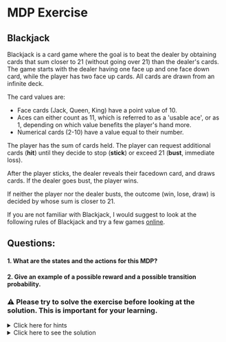 # MDP Exercise
## Blackjack
Blackjack is a card game where the goal is to beat the dealer by obtaining cards that sum closer to 21 (without going over 21) than the dealer's cards. The game starts with the dealer having one face up and one face down card, while the player has two face up cards. All cards are drawn from an infinite deck.

The card values are:
- Face cards (Jack, Queen, King) have a point value of 10.
- Aces can either count as 11, which is referred to as a 'usable ace', or as 1, depending on which value benefits the player's hand more.
- Numerical cards (2-10) have a value equal to their number. 

The player has the sum of cards held. The player can request additional cards (**hit**) until they decide to stop (**stick**) or exceed 21 (**bust**, immediate loss).

After the player sticks, the dealer reveals their facedown card, and draws cards. If the dealer goes bust, the player wins.

If neither the player nor the dealer busts, the outcome (win, lose, draw) is decided by whose sum is closer to 21.

If you are not familiar with Blackjack, I would suggest to look at the following rules of Blackjack and try a few games [online](https://games.washingtonpost.com/games/blackjack).


## Questions:
#### 1. What are the states and the actions for this MDP?
#### 2. Give an example of a possible reward and a possible transition probability.


### ⚠️ Please try to solve the exercise before looking at the solution. This is important for your learning.

<details>
<summary>Click here for hints</summary>

- In a certain point in time during the game, what states we have in terms of the score of the players. What about winning?. Look at this screenshot from a blackjack game:
<img src = "../../images/blackjack_state.png">

 - What are are the available actions for the user to take?
</details>


<details>
<summary>Click here to see the solution</summary>

### Q1 : 
- **Sates**:
    - Each state has the player's current total hand value, the dealer's visible card value, and whether the player has a usable Ace or not.
    - The state space includes all valid combinations like: (7,14,False), (5,7,True). Each tuple represents the player's current sum, the dealer's facing card value, and whether or not the player has a usable Ace.
    - The possible values for the player's current sum range from 4 to 21. The minimum sum of 4 assumes scenarios where the lowest cards are drawn, like two 2s, and does not account for the flexibility of the Ace being used as 1 or 11. The dealer's facing card value can be any value from 1 to 10. The player's usable Ace can be either True or False. 
    - The "bust" state is an extra state that happens when the player's total exceeds 21 (for example, the user has the cards 5 and 10, then draws another card whose value is 10. This will make a total of 25 (bust)).

- **Actions**: The actions available to a player in our model of Blackjack are typically "Hit" and "Stick"

### Q2 :
- The **reward structure** in Blackjack is:
    - Winning a hand in Blackjack results in a reward equal to the bet placed. For simplicity, we can make a reward of `1` for the winning state.
    - Losing a hand results in losing the bet. For simplicity, we can make a reward of `-1` for the losing state.
    - A draw results in a reward of `0` (no change in the player's money (the bet is returned)).

- The **transition function** in Blackjack defines the probability of moving to state s' after taking an action a. For example, the probability of reaching the state (17, 8, False) from the state (10, 8, False), when a hit action is taken, is modeled like this: `P(s' = (17, 8, False) | s = (10, 8, False), a = 'hit') = 0.077`. This probability assumes a reshuffled or effectively infinite deck where the likelihood of drawing a 7, with 8 such cards in a 104-card deck, remains constant.
